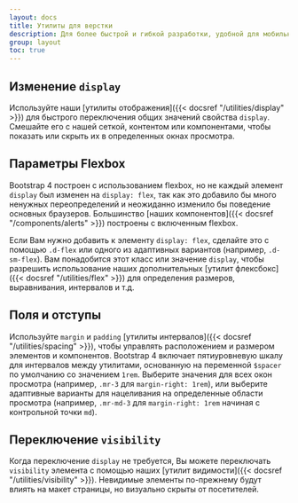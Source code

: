 ```yaml
---
layout: docs
title: Утилиты для верстки
description: Для более быстрой и гибкой разработки, удобной для мобильных устройств, Bootstrap включает в себя десятки служебных классов для отображения, скрытия, выравнивания и размещения содержимого.
group: layout
toc: true
---
```


## Изменение `display`

Используйте наши [утилиты отображения]({{< docsref "/utilities/display" >}}) для быстрого переключения общих значений свойства `display`. Смешайте его с нашей сеткой, контентом или компонентами, чтобы показать или скрыть их в определенных окнах просмотра.

## Параметры Flexbox

Bootstrap 4 построен с использованием flexbox, но не каждый элемент `display` был изменен на `display: flex`, так как это добавило бы много ненужных переопределений и неожиданно изменило бы поведение основных браузеров. Большинство [наших компонентов]({{< docsref "/components/alerts" >}}) построены с включенным flexbox.

Если Вам нужно добавить к элементу `display: flex`, сделайте это с помощью `.d-flex` или одного из адаптивных вариантов (например, `.d-sm-flex`). Вам понадобится этот класс или значение `display`, чтобы разрешить использование наших дополнительных [утилит флексбокс]({{< docsref "/utilities/flex" >}}) для определения размеров, выравнивания, интервалов и т.д.

## Поля и отступы

Используйте `margin` и `padding` [утилиты интервалов]({{< docsref "/utilities/spacing" >}}), чтобы управлять расположением и размером элементов и компонентов. Bootstrap 4 включает пятиуровневую шкалу для интервалов между утилитами, основанную на переменной `$spacer` по умолчанию со значением `1rem`. Выберите значения для всех окон просмотра (например, `.mr-3` для `margin-right: 1rem`), или выберите адаптивные варианты для нацеливания на определенные области просмотра (например, `.mr-md-3` для `margin-right: 1rem` начиная с контрольной точки `md`).

## Переключение `visibility`

Когда переключение `display` не требуется, Вы можете переключать `visibility` элемента с помощью наших [утилит видимости]({{< docsref "/utilities/visibility" >}}). Невидимые элементы по-прежнему будут влиять на макет страницы, но визуально скрыты от посетителей.
